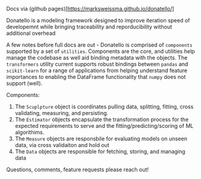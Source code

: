 Docs via (github pages)[https://marksweissma.github.io/donatello/]

Donatello is a modeling framework designed to improve iteration speed of developemnt while bringing traceability and reporducibility
without additional overhead

A few notes before full docs are out - 
Donatello is comprised of `components` supported by a set of `utilities`. Components are the core, and utilities help manage the codebase as well aid binding metadata with the objects. The `transformers` utility current supports robust bindings between `pandas` and `scikit-learn` for a range of applications from helping understand feature importances to enabling the DataFrame functionality that `numpy` does not support (well).
  
  Components:
  
  1. The `Scuplpture` object is coordinates pulling data, splitting, fitting, cross validating, measuring, and persisting. 
  2. The `Estimator` objects encapsulate the transformation process for the expected requirements to serve and the fitting/predicting/scoring of ML algorithims. 
  3. The `Measure` objects are responsbile for evaluating models on unseen data, via cross validaiton and hold out
  4. The `Data` objects are responsible for fetching, storing, and managing data

Questions, comments, feature requests please reach out!

